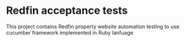 # Redfin acceptance tests

This project contains Redfin property website automation testing to use cucumber framework implemented in Ruby lanfuage
